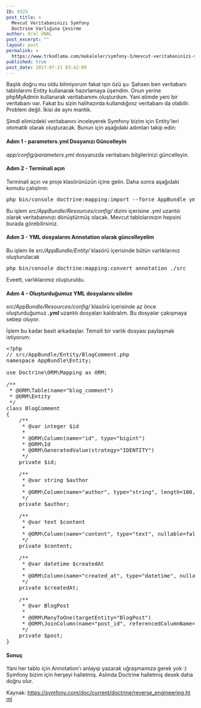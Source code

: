 ```yaml
---
ID: 9325
post_title: >
  Mevcut Veritabanınızı Symfony
  Doctrine Varlığına Çevirme
author: Oral ÜNAL
post_excerpt: ""
layout: post
permalink: >
  https://www.trkodlama.com/makaleler/symfony-3/mevcut-veritabaninizi-symfony-doctrine-varligina-cevirme-9325.html
published: true
post_date: 2017-07-21 03:42:09
---
```

Başlık doğru mu oldu bilmiyorum fakat işin özü şu: Şahsen ben veritabanı tablolarımı Entity kullanarak hazırlamaya üşendim. Onun yerine phpMyAdmin kullanarak veritabanımı oluşturdum. Yani elimde yeni bir veritabanı var. Fakat bu sizin halihazırda kullandığınız veritabanı da olabilir. Problem değil. İkisi de aynı mantık.

Şimdi elimizdeki veritabanını inceleyerek Symfony bizim için Entity'leri otomatik olarak oluşturacak. Bunun için aşağıdaki adımları takip edin:
<h4>Adım 1 - parameters.yml Dosyanızı Güncelleyin</h4>
<em>app/config/parameters.yml</em> dosyanızda veritabanı bilgilerinizi güncelleyin.
<h4>Adım 2 - Terminali açın</h4>
Terminali açın ve proje klasörünüzün içine gelin. Daha sonra aşağıdaki komutu çalıştırın:
<pre class="prettyprint lang-sh" data-start-line="1" data-visibility="visible" data-highlight="" data-caption="">php bin/console doctrine:mapping:import --force AppBundle yml</pre>
Bu işlem <em>src/AppBundle/Resources/config/</em> dizini içerisine .yml uzantılı olarak veritabanınızı dönüştürmüş olacak. Mevcut tablolarınızın hepsini burada görebilirsiniz.
<h4>Adım 3 - YML dosyalarını Annotation olarak güncelleyelim</h4>
Bu işlem ile <em>src/AppBundle/Entity/</em> klasörü içerisinde bütün varlıklarınız oluşturulacak
<pre class="prettyprint lang-sh" data-start-line="1" data-visibility="visible" data-highlight="" data-caption="">php bin/console doctrine:mapping:convert annotation ./src</pre>
Eveett, varlıklarımız oluşturuldu.
<h4>Adım 4 - Oluşturduğumuz YML dosyalarını silelim</h4>
<em>src/AppBundle/Resources/config/</em> klasörü içerisinde az önce oluşturduğumuz <em><strong>.yml</strong></em> uzantılı dosyaları kaldıralım. Bu dosyalar çakışmaya sebep oluyor.

İşlem bu kadar basit arkadaşlar. Temsili bir varlık dosyası paylaşmak istiyorum:
<pre class="lang:php decode:true prettyprint lang-php">&lt;?php
// src/AppBundle/Entity/BlogComment.php
namespace AppBundle\Entity;

use Doctrine\ORM\Mapping as ORM;

/**
 * @ORM\Table(name="blog_comment")
 * @ORM\Entity
 */
class BlogComment
{
    /**
     * @var integer $id
     *
     * @ORM\Column(name="id", type="bigint")
     * @ORM\Id
     * @ORM\GeneratedValue(strategy="IDENTITY")
     */
    private $id;

    /**
     * @var string $author
     *
     * @ORM\Column(name="author", type="string", length=100, nullable=false)
     */
    private $author;

    /**
     * @var text $content
     *
     * @ORM\Column(name="content", type="text", nullable=false)
     */
    private $content;

    /**
     * @var datetime $createdAt
     *
     * @ORM\Column(name="created_at", type="datetime", nullable=false)
     */
    private $createdAt;

    /**
     * @var BlogPost
     *
     * @ORM\ManyToOne(targetEntity="BlogPost")
     * @ORM\JoinColumn(name="post_id", referencedColumnName="id")
     */
    private $post;
}</pre>
<h4>Sonuç</h4>
Yani her tablo için Annotation'ı anlayıp yazarak uğraşmamıza gerek yok :) Symfony bizim için herşeyi halletmiş. Aslında Doctrine halletmiş desek daha doğru olur.

Kaynak: https://symfony.com/doc/current/doctrine/reverse_engineering.html